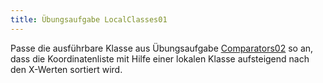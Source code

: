 ```yaml
---
title: Übungsaufgabe LocalClasses01
---
```


Passe die ausführbare Klasse aus Übungsaufgabe [Comparators02](../../../java1/inheritance/exercises/comparators02.md) so an, dass die Koordinatenliste mit Hilfe einer lokalen Klasse aufsteigend nach den X-Werten sortiert wird.
